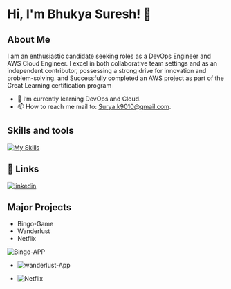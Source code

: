 # Hi, I'm Bhukya Suresh! 👋
## About Me
I am an enthusiastic candidate seeking roles as a DevOps Engineer and AWS Cloud Engineer. I excel in both collaborative team settings and as an independent contributor, possessing a strong drive for innovation and problem-solving. and Successfully completed an AWS project as part of the Great Learning certification program

 
- 🌱 I’m currently learning DevOps and Cloud.
- 📫 How to reach me mail to: Surya.k9010@gmail.com.

## Skills and tools
[![My Skills](https://skillicons.dev/icons?i=aws,gcp,linux,git,github,jenkins,kubernetes,docker,ansible,terraform,grafana,prometheus,vscode,bash,ubuntu,windows,mysql,html,css)](https://skillicons.dev)

## 🔗 Links
[![linkedin](https://img.shields.io/badge/linkedin-0A66C2?style=for-the-badge&logo=linkedin&logoColor=white)](https://www.linkedin.com/in/qsury-a-g-2b505b212/)

## Major Projects
- Bingo-Game
- Wanderlust
- Netflix

 ![Bingo-APP](https://github.com/Suresh5992/Suresh5992/assets/107224549/53164679-c989-4684-904d-047160473a8d)
 
 
 - ![wanderlust-App](https://github.com/Suresh5992/Suresh5992/assets/107224549/ccacb256-a177-49d4-a3b8-2f50fcc6e78c)
   

 - ![Netflix](https://github.com/Suresh5992/Suresh5992/assets/107224549/b400d83b-3fa9-4f9a-960f-d902c19d4d79)




### 


# 

 

 
